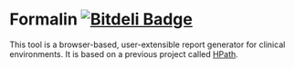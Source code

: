 # Formalin [![Bitdeli Badge](https://d2weczhvl823v0.cloudfront.net/wilkinson/formalin/trend.png)](https://bitdeli.com/free "Bitdeli Badge")

This tool is a browser-based, user-extensible report generator for clinical
environments. It is based on a previous project called
[HPath](https://github.com/wilkinson/hpath).

